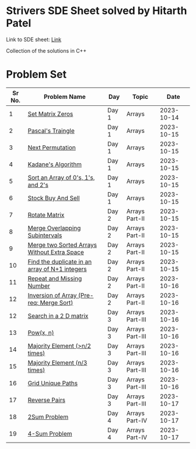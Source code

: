 # Strivers SDE Sheet solved by Hitarth Patel

Link to SDE sheet: [Link](https://takeuforward.org/interviews/strivers-sde-sheet-top-coding-interview-problems/)

Collection of the solutions in C++

# Problem Set

| Sr No. | Problem Name                                                                                                                                                            | Day   | Topic           | Date       |
| ------ | ----------------------------------------------------------------------------------------------------------------------------------------------------------------------- | ----- | --------------- | ---------- |
| 1      | [Set Matrix Zeros](https://github.com/patelhitarth08/Strivers-SDE-Sheet/blob/main/Day_1/1_Set_Matrix_Zero)                                                              | Day 1 | Arrays          | 2023-10-14 |
| 2      | [Pascal's Traingle](https://github.com/patelhitarth08/Strivers-SDE-Sheet/blob/main/Day_1/2_Pascals_Traingle)                                                            | Day 1 | Arrays          | 2023-10-15 |
| 3      | [Next Permutation](https://github.com/patelhitarth08/Strivers-SDE-Sheet/blob/main/Day_1/3_Next_Permutation)                                                             | Day 1 | Arrays          | 2023-10-15 |
| 4      | [Kadane's Algorithm](https://github.com/patelhitarth08/Strivers-SDE-Sheet/blob/main/Day_1/4_Kadanes_Algorithm)                                                          | Day 1 | Arrays          | 2023-10-15 |
| 5      | [Sort an Array of 0's, 1's, and 2's](https://github.com/patelhitarth08/Strivers-SDE-Sheet/blob/main/Day_1/5_Sort_An_Array_of_0s_1s_and_2s)                              | Day 1 | Arrays          | 2023-10-15 |
| 6      | [Stock Buy And Sell](https://github.com/patelhitarth08/Strivers-SDE-Sheet/blob/main/Day_1/6_Stock_Buy_And_Sell)                                                         | Day 1 | Arrays          | 2023-10-15 |
| 7      | [Rotate Matrix](https://github.com/patelhitarth08/Strivers-SDE-Sheet/blob/main/Day_2/1_Rotate_Matrix)                                                                   | Day 2 | Arrays Part-II  | 2023-10-15 |
| 8      | [Merge Overlapping Subintervals](https://github.com/patelhitarth08/Strivers-SDE-Sheet/blob/main/Day_2/2_Merge_Overlapping_Subintervals)                                 | Day 2 | Arrays Part-II  | 2023-10-15 |
| 9      | [Merge two Sorted Arrays Without Extra Space](https://github.com/patelhitarth08/Strivers-SDE-Sheet/blob/main/Day_2/3_Merge_Two_Sorted_Arrays_Without_Extra_Space)       | Day 2 | Arrays Part-II  | 2023-10-15 |
| 10     | [Find the duplicate in an array of N+1 integers](https://github.com/patelhitarth08/Strivers-SDE-Sheet/blob/main/Day_2/4_Find_the_duplicate_in_an_array_of_N+1_integers) | Day 2 | Arrays Part-II  | 2023-10-15 |
| 11     | [Repeat and Missing Number](https://github.com/patelhitarth08/Strivers-SDE-Sheet/blob/main/Day_2/5_Repeat_and_Missing_Number)                                           | Day 2 | Arrays Part-II  | 2023-10-16 |
| 12     | [Inversion of Array (Pre-req: Merge Sort)](https://github.com/patelhitarth08/Strivers-SDE-Sheet/blob/main/Day_2/6_Inversion_of_Array)                                   | Day 2 | Arrays Part-II  | 2023-10-16 |
| 12     | [Search in a 2 D matrix](https://github.com/patelhitarth08/Strivers-SDE-Sheet/blob/main/Day_3/1_Search_In_A_2_D_Matrix)                                                 | Day 3 | Arrays Part-III | 2023-10-16 |
| 13     | [Pow(x, n)](https://github.com/patelhitarth08/Strivers-SDE-Sheet/blob/main/Day_3/2_Pow_x_n)                                                                             | Day 3 | Arrays Part-III | 2023-10-16 |
| 14     | [Majority Element (>n/2 times)](https://github.com/patelhitarth08/Strivers-SDE-Sheet/blob/main/Day_3/3_Majority_Element_n_2)                                            | Day 3 | Arrays Part-III | 2023-10-16 |
| 15     | [Majority Element (n/3 times)](https://github.com/patelhitarth08/Strivers-SDE-Sheet/blob/main/Day_3/4_Majority_Element_n_3)                                             | Day 3 | Arrays Part-III | 2023-10-16 |
| 16     | [Grid Unique Paths](https://github.com/patelhitarth08/Strivers-SDE-Sheet/blob/main/Day_3/5_Grid_Unique_Paths)                                                           | Day 3 | Arrays Part-III | 2023-10-16 |
| 17     | [Reverse Pairs](https://github.com/patelhitarth08/Strivers-SDE-Sheet/blob/main/Day_3/6_Reverse_Pairs)                                                                   | Day 3 | Arrays Part-III | 2023-10-17 |
| 18     | [2Sum Problem](https://github.com/patelhitarth08/Strivers-SDE-Sheet/blob/main/Day_3/1_2Sum_Problem)                                                                     | Day 4 | Arrays Part-IV  | 2023-10-17 |
| 19     | [4-Sum Problem](https://github.com/patelhitarth08/Strivers-SDE-Sheet/blob/main/Day_4/2_4Sum_Problem)                                                                    | Day 4 | Arrays Part-IV  | 2023-10-17 |
